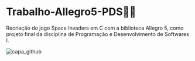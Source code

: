 # Trabalho-Allegro5-PDS🚀👾
Recriação do jogo Space Invaders em C com a biblioteca Allegro 5, como projeto final da disciplina de Programação e Desenvolvimento de Softwares I.

![capa_github](https://github.com/Daiana-eng/Trabalho-Allegro5-PDS/assets/173322199/506a5b48-1c45-42f0-974a-4e2b02868285)
